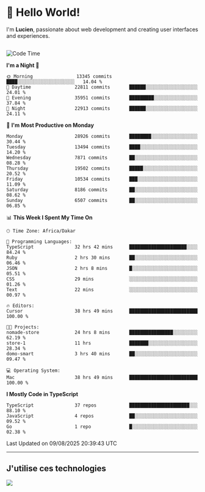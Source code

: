 # 👋 Hello World!

I'm **Lucien**, passionate about web development and creating user interfaces and experiences.

##

<!--START_SECTION:waka-->
![Code Time](http://img.shields.io/badge/Code%20Time-3%2C599%20hrs%2013%20mins-blue)

**I'm a Night 🦉** 

```text
🌞 Morning                13345 commits       ████░░░░░░░░░░░░░░░░░░░░░   14.04 % 
🌆 Daytime                22811 commits       ██████░░░░░░░░░░░░░░░░░░░   24.01 % 
🌃 Evening                35951 commits       █████████░░░░░░░░░░░░░░░░   37.84 % 
🌙 Night                  22913 commits       ██████░░░░░░░░░░░░░░░░░░░   24.11 % 
```
📅 **I'm Most Productive on Monday** 

```text
Monday                   28926 commits       ████████░░░░░░░░░░░░░░░░░   30.44 % 
Tuesday                  13494 commits       ████░░░░░░░░░░░░░░░░░░░░░   14.20 % 
Wednesday                7871 commits        ██░░░░░░░░░░░░░░░░░░░░░░░   08.28 % 
Thursday                 19502 commits       █████░░░░░░░░░░░░░░░░░░░░   20.52 % 
Friday                   10534 commits       ███░░░░░░░░░░░░░░░░░░░░░░   11.09 % 
Saturday                 8186 commits        ██░░░░░░░░░░░░░░░░░░░░░░░   08.62 % 
Sunday                   6507 commits        ██░░░░░░░░░░░░░░░░░░░░░░░   06.85 % 
```


📊 **This Week I Spent My Time On** 

```text
🕑︎ Time Zone: Africa/Dakar

💬 Programming Languages: 
TypeScript               32 hrs 42 mins      █████████████████████░░░░   84.24 % 
Ruby                     2 hrs 30 mins       ██░░░░░░░░░░░░░░░░░░░░░░░   06.46 % 
JSON                     2 hrs 8 mins        █░░░░░░░░░░░░░░░░░░░░░░░░   05.51 % 
CSS                      29 mins             ░░░░░░░░░░░░░░░░░░░░░░░░░   01.26 % 
Text                     22 mins             ░░░░░░░░░░░░░░░░░░░░░░░░░   00.97 % 

🔥 Editors: 
Cursor                   38 hrs 49 mins      █████████████████████████   100.00 % 

🐱‍💻 Projects: 
nomade-store             24 hrs 8 mins       ████████████████░░░░░░░░░   62.19 % 
store-1                  11 hrs              ███████░░░░░░░░░░░░░░░░░░   28.34 % 
domo-smart               3 hrs 40 mins       ██░░░░░░░░░░░░░░░░░░░░░░░   09.47 % 

💻 Operating System: 
Mac                      38 hrs 49 mins      █████████████████████████   100.00 % 
```

**I Mostly Code in TypeScript** 

```text
TypeScript               37 repos            ██████████████████████░░░   88.10 % 
JavaScript               4 repos             ██░░░░░░░░░░░░░░░░░░░░░░░   09.52 % 
Go                       1 repo              █░░░░░░░░░░░░░░░░░░░░░░░░   02.38 % 
```




 Last Updated on 09/08/2025 20:39:43 UTC
<!--END_SECTION:waka-->
---

## J'utilise ces technologies

<p align="left">
  <a href="https://skillicons.dev">
    <img src="https://skillicons.dev/icons?i=ts,js,go,ruby,css,scss,tailwind,react,vite,nextjs,docker,figma,ableton" />
  </a>
</p>

